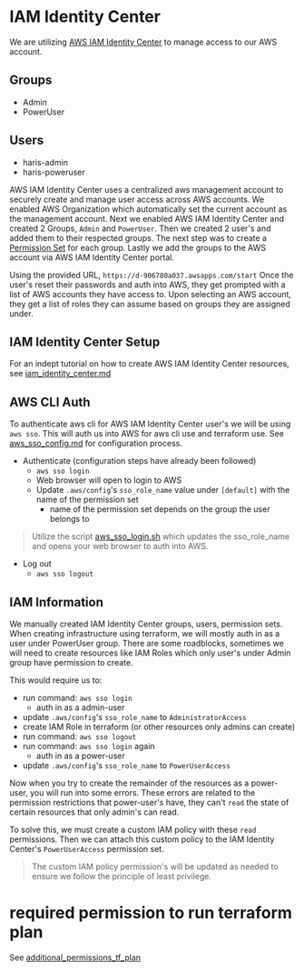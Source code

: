 # IAM Identity Center
We are utilizing [AWS IAM Identity Center](https://aws.amazon.com/iam/identity-center/) to manage access to our AWS account.

## Groups

* Admin
* PowerUser

## Users

* haris-admin
* haris-poweruser

AWS IAM Identity Center uses a centralized aws management account to securely create and manage user access across AWS accounts. We enabled AWS Organization which automatically set the current account as the management account. Next we enabled AWS IAM Identity Center and created 2 Groups, `Admin` and `PowerUser`. Then we created 2 user's and added them to their respected groups. The next step was to create a [Permission Set](https://docs.aws.amazon.com/singlesignon/latest/userguide/permissionsetsconcept.html) for each group. Lastly we add the groups to the AWS account via AWS IAM Identity Center portal.

Using the provided URL, `https://d-906780a037.awsapps.com/start` Once the user's reset their passwords and auth into AWS, they get prompted with a list of AWS accounts they have access to. Upon selecting an AWS account, they get a list of roles they can assume based on groups they are assigned under. 

## IAM Identity Center Setup

For an indept tutorial on how to create AWS IAM Identity Center resources, see [iam_identity_center.md](../aws/iam_identity_center.md)

## AWS CLI Auth

To authenticate aws cli for AWS IAM Identity Center user's we will be using `aws sso`. This will auth us into AWS for aws cli use and terraform use. See [aws_sso_config.md](../aws/aws_sso_config.md) for configuration process.

* Authenticate (configuration steps have already been followed)
    - `aws sso login`
    - Web browser will open to login to AWS
    - Update `.aws/config`'s `sso_role_name` value under `[default]` with the name of the permission set
        - name of the permission set depends on the group the user belongs to

> Utilize the script [aws_sso_login.sh](../aws/aws_sso_login.sh) which updates the sso_role_name and opens your web browser to auth into AWS.

* Log out
    - `aws sso logout`

## IAM Information

We manually created IAM Identity Center groups, users, permission sets. When creating infrastructure using terraform, we will mostly auth in as a user under PowerUser group. There are some roadblocks, sometimes we will need to create resources like IAM Roles which only user's under Admin group have permission to create. 

This would require us to:
* run command: `aws sso login`
    - auth in as a admin-user
* update `.aws/config`'s `sso_role_name` to `AdministratorAccess`
* create IAM Role in terraform (or other resources only admins can create)
* run command: `aws sso logout`
* run command: `aws sso login` again
    - auth in as a power-user 
* update `.aws/config`'s `sso_role_name` to `PowerUserAccess`

Now when you try to create the remainder of the resources as a power-user, you will run into some errors. These errors are related to the permission restrictions that power-user's have, they can't `read` the state of certain resources that only admin's can read.

To solve this, we must create a custom IAM policy with these `read` permissions. Then we can attach this custom policy to the IAM Identity Center's `PowerUserAccess` permission set.

> The custom IAM policy permission's will be updated as needed to ensure we follow the principle of least privilege.

# required permission to run terraform plan

See [additional_permissions_tf_plan](./docs/additional_permissions_tf_plan.md)
